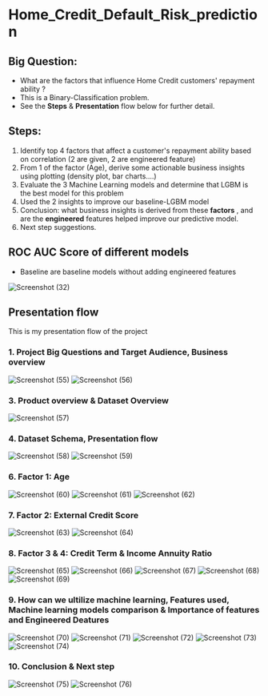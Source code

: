 # Home_Credit_Default_Risk_prediction

## Big Question: 
- What are the factors that influence Home Credit customers' repayment ability ?
- This is a Binary-Classification problem.
- See the **Steps** & **Presentation** flow below for further detail. 

## Steps: 
1. Identify top 4 factors that affect a customer's repayment ability based on correlation (2 are given, 2 are engineered feature)
2. From 1 of the factor (Age), derive some actionable business insights using plotting (density plot, bar charts....)
3. Evaluate the 3 Machine Learning models and determine that LGBM is the best model for this problem 
4. Used the 2 insights to improve our baseline-LGBM model
5. Conclusion: what business insights is derived from these **factors** , and are the **engineered** features helped improve our predictive model.
6. Next step suggestions.

## ROC AUC Score of different models
- Baseline are baseline models without adding engineered features


![Screenshot (32)](https://github.com/DannyQN123/Home_Credit_Default_Risk_prediction/assets/107457149/e03257de-0fd7-460f-91dc-8750c14adf45)

## Presentation flow
This is my presentation flow of the project 

### 1. Project Big Questions and Target Audience, Business overview

![Screenshot (55)](https://github.com/DannyQN123/Home_Credit_Default_Risk_prediction/assets/107457149/35b52b45-b33a-448d-a43c-a3258d27d020)
![Screenshot (56)](https://github.com/DannyQN123/Home_Credit_Default_Risk_prediction/assets/107457149/17b10d6b-ce12-40d2-9fb6-3925fea66fd5)

### 3. Product overview & Dataset Overview

![Screenshot (57)](https://github.com/DannyQN123/Home_Credit_Default_Risk_prediction/assets/107457149/4667cc61-cac0-44cb-ba48-0c6cb957d7f3)

### 4. Dataset Schema, Presentation flow 

![Screenshot (58)](https://github.com/DannyQN123/Home_Credit_Default_Risk_prediction/assets/107457149/37c1fbf6-f55f-4508-b4cd-76ffaa76c055)
![Screenshot (59)](https://github.com/DannyQN123/Home_Credit_Default_Risk_prediction/assets/107457149/6366a330-73cd-446d-a120-bbf5a2c71b7b)

### 6. Factor 1: Age

![Screenshot (60)](https://github.com/DannyQN123/Home_Credit_Default_Risk_prediction/assets/107457149/91db019d-d0e4-48b5-83f3-677f46fec03c)
![Screenshot (61)](https://github.com/DannyQN123/Home_Credit_Default_Risk_prediction/assets/107457149/933bfbde-0f9b-40e6-84ff-78ae71e87703)
![Screenshot (62)](https://github.com/DannyQN123/Home_Credit_Default_Risk_prediction/assets/107457149/ab1db301-d399-4357-94f8-5dd01cdb211e)

### 7. Factor 2: External Credit Score

![Screenshot (63)](https://github.com/DannyQN123/Home_Credit_Default_Risk_prediction/assets/107457149/2a7dc93e-1fe5-4534-9af8-1c2e4c06477b)
![Screenshot (64)](https://github.com/DannyQN123/Home_Credit_Default_Risk_prediction/assets/107457149/ad5a9a23-27b8-4840-a656-815a118ddad7)

### 8.  Factor 3 & 4: Credit Term & Income Annuity Ratio

![Screenshot (65)](https://github.com/DannyQN123/Home_Credit_Default_Risk_prediction/assets/107457149/eef909aa-2393-4fbd-ae7a-76203cad6bf6)
![Screenshot (66)](https://github.com/DannyQN123/Home_Credit_Default_Risk_prediction/assets/107457149/018bf19a-ea3e-43b6-942c-9f361c67121e)
![Screenshot (67)](https://github.com/DannyQN123/Home_Credit_Default_Risk_prediction/assets/107457149/571ed51f-5834-4232-b9da-41873c070d93)
![Screenshot (68)](https://github.com/DannyQN123/Home_Credit_Default_Risk_prediction/assets/107457149/a2255742-add4-401f-99e4-4d06f9f027e2)
![Screenshot (69)](https://github.com/DannyQN123/Home_Credit_Default_Risk_prediction/assets/107457149/48904444-47b7-434b-afea-5b4b369764af)

### 9. How can we ultilize machine learning, Features used, Machine learning models comparison & Importance of features and Engineered Deatures

![Screenshot (70)](https://github.com/DannyQN123/Home_Credit_Default_Risk_prediction/assets/107457149/909470dc-d605-47d9-b5a2-9bbb31ba89dd)
![Screenshot (71)](https://github.com/DannyQN123/Home_Credit_Default_Risk_prediction/assets/107457149/b7b8f488-69bd-4dbc-9b2e-22185ba9819e)
![Screenshot (72)](https://github.com/DannyQN123/Home_Credit_Default_Risk_prediction/assets/107457149/50f4e1b3-9ac6-429b-baf4-eca7ea8c42f2)
![Screenshot (73)](https://github.com/DannyQN123/Home_Credit_Default_Risk_prediction/assets/107457149/c57dfab0-d4bd-4775-b765-bf686be199e3)
![Screenshot (74)](https://github.com/DannyQN123/Home_Credit_Default_Risk_prediction/assets/107457149/c24be424-879b-4f65-b7e6-9f8ab9942044)

### 10. Conclusion & Next step
![Screenshot (75)](https://github.com/DannyQN123/Home_Credit_Default_Risk_prediction/assets/107457149/4e9df9db-e089-46d7-bf7b-18eeac979556)
![Screenshot (76)](https://github.com/DannyQN123/Home_Credit_Default_Risk_prediction/assets/107457149/f87cc3a4-8965-4b85-b490-e25f0f245373)






